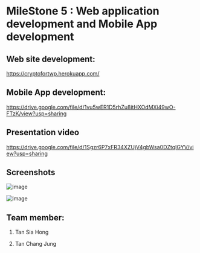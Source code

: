 
# MileStone 5 : Web application development and Mobile App development


## Web site development:
https://cryptofortwp.herokuapp.com/


## Mobile App development:
https://drive.google.com/file/d/1vu5wER1D5rhZu8itHXOdMXi49wO-FTzK/view?usp=sharing


## Presentation video
https://drive.google.com/file/d/1Sgzr6P7xFR34XZUjV4gbWsa0DZtqIGYV/view?usp=sharing


## Screenshots
![image](https://user-images.githubusercontent.com/43994669/85022897-83137780-b1a6-11ea-93de-398a8bd54eee.png)

![image](https://user-images.githubusercontent.com/43994669/85023006-b81fca00-b1a6-11ea-8738-1422ba7b75c9.png)


## Team member:
1. Tan Sia Hong

2. Tan Chang Jung
